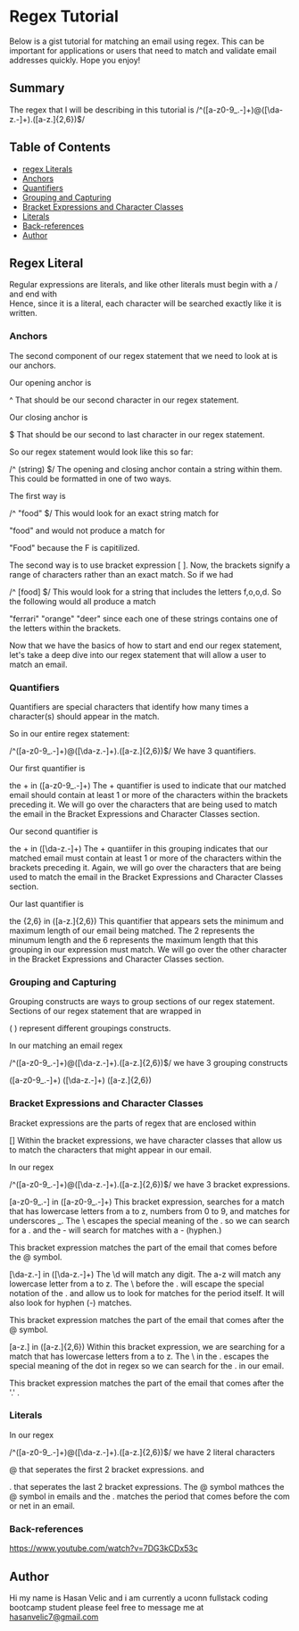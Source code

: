 # Regex Tutorial

Below is a gist tutorial for matching an email using regex. This can be important for applications or users that need to match and validate email addresses quickly. Hope you enjoy!

## Summary
The regex that I will be describing in this tutorial is /^([a-z0-9_\.-]+)@([\da-z\.-]+)\.([a-z\.]{2,6})$/


## Table of Contents

- [regex Literals](#Regex-Literal)
- [Anchors](#anchors)
- [Quantifiers](#quantifiers)
- [Grouping and Capturing](#grouping-and-capturing)
- [Bracket Expressions and Character Classes](#bracket-expressions)
- [Literals](#Literals)
- [Back-references](#back-references)
- [Author](#Author)

## Regex Literal
Regular expressions are literals, and like other literals must begin with a
/
and end with 
\
Hence, since it is a literal, each character will be searched exactly like it is written.
### Anchors
The second component of our regex statement that we need to look at is our anchors.

Our opening anchor is

^
That should be our second character in our regex statement.

Our closing anchor is

$
That should be our second to last character in our regex statement.

So our regex statement would look like this so far:

/^ (string) $/
The opening and closing anchor contain a string within them. This could be formatted in one of two ways.

The first way is

/^ "food" $/ 
This would look for an exact string match for

"food"
and would not produce a match for

"Food"
because the F is capitilized.

The second way is to use bracket expression [ ]. Now, the brackets signify a range of characters rather than an exact match. So if we had

/^ [food] $/
This would look for a string that includes the letters f,o,o,d. So the following would all produce a match

"ferrari" "orange" "deer"
since each one of these strings contains one of the letters within the brackets.

Now that we have the basics of how to start and end our regex statement, let's take a deep dive into our regex statement that will allow a user to match an email.
### Quantifiers
Quantifiers are special characters that identify how many times a character(s) should appear in the match.

So in our entire regex statement:

/^([a-z0-9_\.-]+)@([\da-z\.-]+)\.([a-z\.]{2,6})$/
We have 3 quantifiers.

Our first quantifier is

the + in ([a-z0-9_\.-]+)
The + quantifier is used to indicate that our matched email should contain at least 1 or more of the characters within the brackets preceding it. We will go over the characters that are being used to match the email in the Bracket Expressions and Character Classes section.

Our second quantifier is

the + in ([\da-z\.-]+)
The + quantiifer in this grouping indicates that our matched email must contain at least 1 or more of the characters within the brackets preceding it. Again, we will go over the characters that are being used to match the email in the Bracket Expressions and Character Classes section.

Our last quantifier is

the {2,6} in ([a-z\.]{2,6})
This quantifier that appears sets the minimum and maximum length of our email being matched. The 2 represents the minumum length and the 6 represents the maximum length that this grouping in our expression must match. We will go over the other character in the Bracket Expressions and Character Classes section.
### Grouping and Capturing
Grouping constructs are ways to group sections of our regex statement. Sections of our regex statement that are wrapped in

( )
represent different groupings constructs.

In our matching an email regex

/^([a-z0-9_\.-]+)@([\da-z\.-]+)\.([a-z\.]{2,6})$/
we have 3 grouping constructs

([a-z0-9_\.-]+)
([\da-z\.-]+)
([a-z\.]{2,6})
### Bracket Expressions and Character Classes
Bracket expressions are the parts of regex that are enclosed within

[]
Within the bracket expressions, we have character classes that allow us to match the characters that might appear in our email.

In our regex

/^([a-z0-9_\.-]+)@([\da-z\.-]+)\.([a-z\.]{2,6})$/
we have 3 bracket expressions.

[a-z0-9_\.-] in ([a-z0-9_\.-]+)
This bracket expression, searches for a match that has lowercase letters from a to z, numbers from 0 to 9, and matches for underscores _. The \ escapes the special meaning of the . so we can search for a . and the - will search for matches with a - (hyphen.)

This bracket expression matches the part of the email that comes before the @ symbol.

[\da-z\.-] in ([\da-z\.-]+)
The \d will match any digit. The a-z will match any lowercase letter from a to z. The \ before the . will escape the special notation of the . and allow us to look for matches for the period itself. It will also look for hyphen (-) matches.

This bracket expression matches the part of the email that comes after the @ symbol.

[a-z\.] in ([a-z\.]{2,6})
Within this bracket expression, we are searching for a match that has lowercase letters from a to z. The \ in the . escapes the special meaning of the dot in regex so we can search for the . in our email.

This bracket expression matches the part of the email that comes after the '.' .
### Literals
In our regex

/^([a-z0-9_\.-]+)@([\da-z\.-]+)\.([a-z\.]{2,6})$/
we have 2 literal characters

@ that seperates the first 2 bracket expressions.
and

\. that seperates the last 2 bracket expressions.
The @ symbol mathces the @ symbol in emails and the . matches the period that comes before the com or net in an email.


### Back-references
https://www.youtube.com/watch?v=7DG3kCDx53c


## Author

Hi my name is Hasan Velic and i am currently a uconn fullstack coding bootcamp student please feel free to message me at hasanvelic7@gmail.com